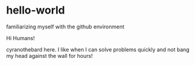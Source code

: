 # hello-world
familiarizing myself with the github environment

Hi Humans!

cyranothebard here. I like when I can solve problems quickly and not bang my head against the wall for hours!
